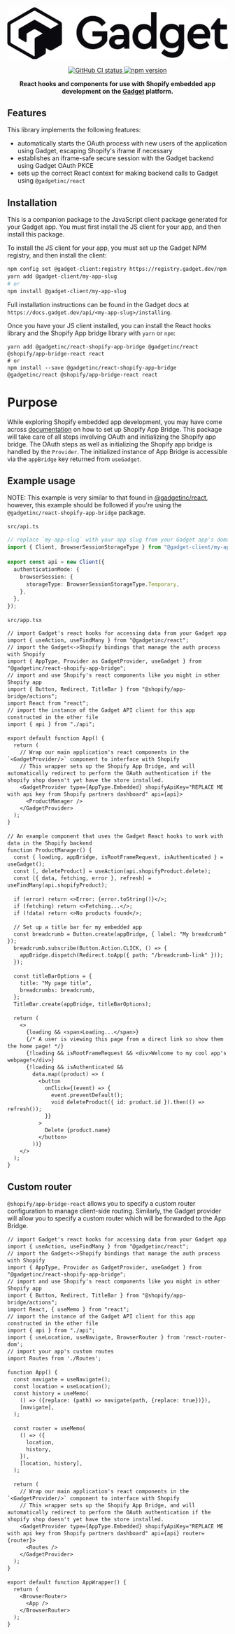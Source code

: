 <div align="center">
  <p>
    <img alt="Gadget logo" src="https://raw.githubusercontent.com/gadget-inc/js-clients/main/docs/assets/gadget-logo.png" />
  </p>
  <p>
    <a href="">
      <img alt="GitHub CI status" src="https://badgen.net/github/checks/gadget-inc/js-clients/main/Test?label=CI" />
    </a>
    <a href="https://www.npmjs.com/package/@gadgetinc/react-shopify-app-bridge">
      <img alt="npm version" src="https://badgen.net/npm/dw/@gadgetinc/react-shopify-app-bridge?color=4148f2" />
    </a>
  </p>
  <p>
    <strong>
      React hooks and components for use with Shopify embedded app development on the <a href="https://gadget.dev">Gadget</a> platform.
    </strong>
  </p>
</div>

## Features

This library implements the following features:

- automatically starts the OAuth process with new users of the application using Gadget, escaping Shopify's iframe if necessary
- establishes an iframe-safe secure session with the Gadget backend using Gadget OAuth PKCE
- sets up the correct React context for making backend calls to Gadget using `@gadgetinc/react`

## Installation

This is a companion package to the JavaScript client package generated for your Gadget app. You must first install the JS client for your app, and then install this package.

To install the JS client for your app, you must set up the Gadget NPM registry, and then install the client:

```bash
npm config set @gadget-client:registry https://registry.gadget.dev/npm
yarn add @gadget-client/my-app-slug
# or
npm install @gadget-client/my-app-slug
```

Full installation instructions can be found in the Gadget docs at `https://docs.gadget.dev/api/<my-app-slug>/installing`.

Once you have your JS client installed, you can install the React hooks library and the Shopify App bridge library with `yarn` or `npm`:

```
yarn add @gadgetinc/react-shopify-app-bridge @gadgetinc/react @shopify/app-bridge-react react
# or
npm install --save @gadgetinc/react-shopify-app-bridge @gadgetinc/react @shopify/app-bridge-react react
```

# Purpose

While exploring Shopify embedded app development, you may have come across [documentation](https://shopify.dev/apps/tools/app-bridge/getting-started) on how to set up Shopify App Bridge. This package will take care of all steps involving OAuth and initializing the Shopify app bridge. The OAuth steps as well as initializing the Shopify app bridge is handled by the `Provider`. The initialized instance of App Bridge is accessible via the `appBridge` key returned from `useGadget`.

## Example usage

NOTE: This example is very similar to that found in [@gadgetinc/react](https://github.com/gadget-inc/js-clients/tree/main/packages/react), however, this example should be followed if you're using the `@gadgetinc/react-shopify-app-bridge` package.

`src/api.ts`

```typescript
// replace `my-app-slug` with your app slug from your Gadget app's domain
import { Client, BrowserSessionStorageType } from "@gadget-client/my-app-slug";

export const api = new Client({
  authenticationMode: {
    browserSession: {
      storageType: BrowserSessionStorageType.Temporary,
    },
  },
});
```

`src/app.tsx`

```tsx
// import Gadget's react hooks for accessing data from your Gadget app
import { useAction, useFindMany } from "@gadgetinc/react";
// import the Gadget<->Shopify bindings that manage the auth process with Shopify
import { AppType, Provider as GadgetProvider, useGadget } from "@gadgetinc/react-shopify-app-bridge";
// import and use Shopify's react components like you might in other Shopify app
import { Button, Redirect, TitleBar } from "@shopify/app-bridge/actions";
import React from "react";
// import the instance of the Gadget API client for this app constructed in the other file
import { api } from "./api";

export default function App() {
  return (
    // Wrap our main application's react components in the `<GadgetProvider/>` component to interface with Shopify
    // This wrapper sets up the Shopify App Bridge, and will automatically redirect to perform the OAuth authentication if the shopify shop doesn't yet have the store installed.
    <GadgetProvider type={AppType.Embedded} shopifyApiKey="REPLACE ME with api key from Shopify partners dashboard" api={api}>
      <ProductManager />
    </GadgetProvider>
  );
}

// An example component that uses the Gadget React hooks to work with data in the Shopify backend
function ProductManager() {
  const { loading, appBridge, isRootFrameRequest, isAuthenticated } = useGadget();
  const [, deleteProduct] = useAction(api.shopifyProduct.delete);
  const [{ data, fetching, error }, refresh] = useFindMany(api.shopifyProduct);

  if (error) return <>Error: {error.toString()}</>;
  if (fetching) return <>Fetching...</>;
  if (!data) return <>No products found</>;

  // Set up a title bar for my embedded app
  const breadcrumb = Button.create(appBridge, { label: "My breadcrumb" });
  breadcrumb.subscribe(Button.Action.CLICK, () => {
    appBridge.dispatch(Redirect.toApp({ path: "/breadcrumb-link" }));
  });

  const titleBarOptions = {
    title: "My page title",
    breadcrumbs: breadcrumb,
  };
  TitleBar.create(appBridge, titleBarOptions);

  return (
    <>
      {loading && <span>Loading...</span>}
      {/* A user is viewing this page from a direct link so show them the home page! */}
      {!loading && isRootFrameRequest && <div>Welcome to my cool app's webpage!</div>}
      {!loading && isAuthenticated &&
        data.map((product) => (
          <button
            onClick={(event) => {
              event.preventDefault();
              void deleteProduct({ id: product.id }).then(() => refresh());
            }}
          >
            Delete {product.name}
          </button>
        ))}
    </>
  );
}
```

## Custom router

`@shopify/app-bridge-react` allows you to specify a custom router configuration to manage client-side routing. Similarly, the Gadget provider will allow you to specify a custom router which will be forwarded to the App Bridge.

```tsx
// import Gadget's react hooks for accessing data from your Gadget app
import { useAction, useFindMany } from "@gadgetinc/react";
// import the Gadget<->Shopify bindings that manage the auth process with Shopify
import { AppType, Provider as GadgetProvider, useGadget } from "@gadgetinc/react-shopify-app-bridge";
// import and use Shopify's react components like you might in other Shopify app
import { Button, Redirect, TitleBar } from "@shopify/app-bridge/actions";
import React, { useMemo } from "react";
// import the instance of the Gadget API client for this app constructed in the other file
import { api } from "./api";
import { useLocation, useNavigate, BrowserRouter } from 'react-router-dom';
// import your app's custom routes
import Routes from './Routes';

function App() {
  const navigate = useNavigate();
  const location = useLocation();
  const history = useMemo(
    () => ({replace: (path) => navigate(path, {replace: true})}),
    [navigate],
  );

  const router = useMemo(
    () => ({
      location,
      history,
    }),
    [location, history],
  );

  return (
    // Wrap our main application's react components in the `<GadgetProvider/>` component to interface with Shopify
    // This wrapper sets up the Shopify App Bridge, and will automatically redirect to perform the OAuth authentication if the shopify shop doesn't yet have the store installed.
    <GadgetProvider type={AppType.Embedded} shopifyApiKey="REPLACE ME with api key from Shopify partners dashboard" api={api} router={router}>
      <Routes />
    </GadgetProvider>
  );
}

export default function AppWrapper() {
  return (
    <BrowserRouter>
      <App />
    </BrowserRouter>
  );
}
```
